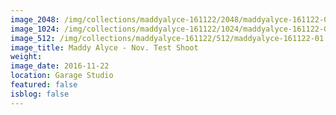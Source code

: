 ```yaml
---
image_2048: /img/collections/maddyalyce-161122/2048/maddyalyce-161122-01.jpg
image_1024: /img/collections/maddyalyce-161122/1024/maddyalyce-161122-01.jpg
image_512: /img/collections/maddyalyce-161122/512/maddyalyce-161122-01.jpg
image_title: Maddy Alyce - Nov. Test Shoot
weight: 
image_date: 2016-11-22
location: Garage Studio
featured: false
isblog: false
---
```

